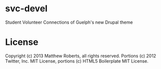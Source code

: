 svc-devel
=========

Student Volunteer Connections of Guelph's new Drupal theme

# License

Copyright (c) 2013 Matthew Roberts, all rights reserved. Portions (c) 2012 Twitter, Inc. MIT License, portions (c) HTML5 Boilerplate MIT License.